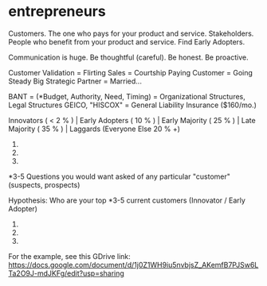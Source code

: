 # entrepreneurs

Customers. The one who pays for your product and service.
Stakeholders. People who benefit from your product and service.
Find Early Adopters.

Communication is huge. Be thoughtful (careful). Be honest. Be proactive.

Customer Validation = Flirting
Sales = Courtship
Paying Customer = Going Steady
Big Strategic Partner = Married...

BANT = (*Budget, Authority, Need, Timing) = Organizational Structures, Legal Structures
GEICO, "HISCOX" = General Liability Insurance ($160/mo.)

Innovators ( < 2 % ) | Early Adopters ( 10 % ) | Early Majority ( 25 % ) | Late Majority ( 35 % ) | Laggards (Everyone Else 20 % +)

1.
2.
3.

*3-5 Questions you would want asked of any particular "customer" (suspects, prospects) 

Hypothesis:  Who are your top *3-5 current customers (Innovator / Early Adopter)

1.
2.
3.

For the example, see this GDrive link: https://docs.google.com/document/d/1j0Z1WH9iu5nvbjsZ_AKemfB7PJSw6LTa2O9J-mdJKFg/edit?usp=sharing
